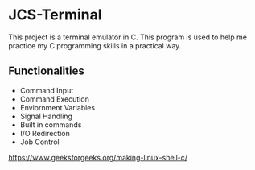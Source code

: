# JCS-Terminal
This project is a terminal emulator in C. This program is used to help me practice my C programming skills in a practical way.

## Functionalities
- Command Input
- Command Execution
- Enviornment Variables
- Signal Handling
- Built in commands
- I/O Redirection
- Job Control

  
https://www.geeksforgeeks.org/making-linux-shell-c/
